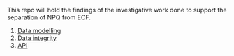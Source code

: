 This repo will hold the findings of the investigative work done to support the separation of NPQ from ECF.

1. [Data modelling](./data-modelling.md)
2. [Data integrity](./data-integrity.md)
3. [API](./api-abalysis)
